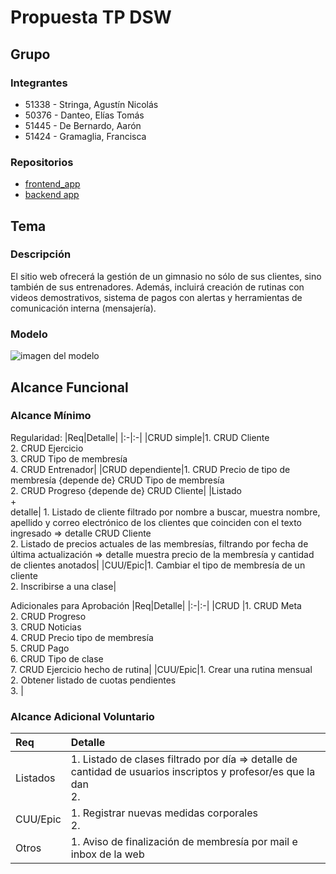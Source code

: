 # Propuesta TP DSW

## Grupo
### Integrantes
* 51338 - Stringa, Agustín Nicolás
* 50376	- Danteo, Elías Tomás
* 51445 - De Bernardo, Aarón
* 51424 - Gramaglia, Francisca 

### Repositorios
* [frontend_app](https://github.com/AgustinStringa/tp-dsw-frontendapp)
* [backend app](https://github.com/AgustinStringa/tp-dsw-backendapp)

## Tema
### Descripción
El sitio web ofrecerá la gestión de un gimnasio no sólo de sus clientes, sino también de sus entrenadores. Además, incluirá creación de rutinas con videos demostrativos, sistema de pagos con alertas y herramientas de comunicación interna (mensajería).


### Modelo
![imagen del modelo](https://drive.google.com/file/d/1brjXgvFV6FmMOpHA6S5FL4rNYijHlRnv/view?usp=sharing)


## Alcance Funcional 

### Alcance Mínimo 

Regularidad:
|Req|Detalle|
|:-|:-|
|CRUD simple|1. CRUD Cliente<br>2. CRUD Ejercicio<br>3. CRUD Tipo de membresía<br>4. CRUD Entrenador|
|CRUD dependiente|1. CRUD Precio de tipo de membresía {depende de} CRUD Tipo de membresía<br>2. CRUD  Progreso {depende de} CRUD Cliente|
|Listado<br>+<br>detalle| 1. Listado de cliente filtrado por nombre a buscar, muestra nombre, apellido y correo electrónico de los clientes que coinciden con el texto ingresado => detalle CRUD Cliente<br> 2. Listado de precios actuales de las membresías, filtrando por fecha de última actualización => detalle muestra precio de la membresía y cantidad de clientes anotados|
|CUU/Epic|1. Cambiar el tipo de membresía de un cliente<br>2. Inscribirse a una clase|


Adicionales para Aprobación
|Req|Detalle|
|:-|:-|
|CRUD |1. CRUD Meta<br>2. CRUD Progreso<br>3. CRUD Noticias<br>4. CRUD Precio tipo de membresía<br>5. CRUD Pago<br>6. CRUD Tipo de clase<br>7. CRUD Ejercicio hecho de rutina|
|CUU/Epic|1. Crear una rutina mensual<br>2. Obtener listado de cuotas pendientes<br>3. |


### Alcance Adicional Voluntario

|Req|Detalle|
|:-|:-|
|Listados |1. Listado de clases filtrado por día => detalle de cantidad de usuarios inscriptos y profesor/es que la dan <br>2. |
|CUU/Epic|1. Registrar nuevas medidas corporales<br>2. |
|Otros|1. Aviso de finalización de membresía por mail e inbox de la web|
